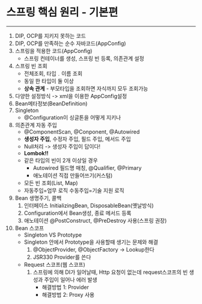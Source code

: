 # 스프링 핵심 원리 - 기본편

---
1. DIP, OCP를 지키지 못하는 코드
2. DIP, OCP를 만족하는 순수 자바코드(AppConfig)
3. 스프링을 적용한 코드(AppConfig)
   - 스프링 컨테이너를 생성, 스프링 빈 등록, 의존관계 설정
4. 스프링 빈 조회
   - 전체조회, 타입﹒이름 조회
   - 동일 한 타입이 둘 이상
   - **상속 관계** - 부모타입을 조회하면 자식까지 모두 조회가능
5. 다양한 설정방식 -> xml을 이용한 AppConfig설정
6. Bean메타정보(BeanDefinition)
7. Singleton
   - @Configuration이 싱글톤을 어떻게 지키나
8. 의존관계 자동 주입
   - @ComponentScan, @Conponent, @Autowired
   - **생성자 주입**, 수정자 주입, 필드 주입, 메서드 주입
   - Null처리 -> 생성자 주입이 답이다!
   - **Lombok!!**
   - 같은 타입의 빈이 2개 이상일 경우
     - Autowired 필드명 매칭, @Qualifier, @Primary
     - 애노테이션 직접 만들어쓰기(커스텀)
   - 모든 빈 조회(List, Map)
   - 자동주입=업무 로직 수동주입=기술 지원 로직
9. Bean 생명주기, 콜백
   1. 인터페이스 InitializingBean, DisposableBean(옛날방식)
   2. Configuration에서 Bean생성, 종료 메서드 등록
   3. 애노테이션 @PostConstruct, @PreDestroy 사용(스프링 권장)
10. Bean 스코프
    - Singleton VS Prototype
    - Singleton 안에서 Prototype을 사용할때 생기는 문제와 해결
      1. @ObjectProvider, @ObjectFactory -> Lookup한다
      2. JSR330 Provider를 쓴다
    - Request 스코프(웹 스코프)
      1. 스프링에 의해 DI가 일어날때, Http 요청이 없는데 request스코프의 빈 생성과 주입이 일어나 에러 발생
         - 해결방법 1: Provider 
         - 해결방법 2: Proxy 사용